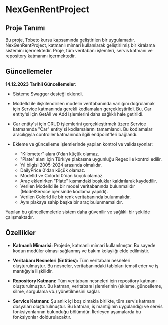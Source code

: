 # NexGenRentProject

## Proje Tanımı

Bu proje, Tobeto kursu kapsamında geliştirilen bir uygulamadır. NexGenRentProject, katmanlı mimari kullanılarak geliştirilmiş bir kiralama sistemini içermektedir. Proje, tüm veritabanı işlemleri, servis katmanı ve repository katmanını içermektedir.
## Güncellemeler

**14.12.2023 Tarihli Güncellemeler:**

- Sisteme Swagger desteği eklendi.

- ModelId ile ilişkilendirilen modelin veritabanında varlığını doğrulamak için Service katmanında gerekli kodlamaları gerçekleştirildi. Bu, Car entity'si için GetAll ve Add işlemlerini daha sağlıklı hale getirildi.

- Car entity'si için CRUD işlemlerini gerçekleştirmek üzere Service katmanında "Car" entity'si kodlamalarını tamamlandı. Bu kodlamalar aracılığıyla controller katmanında ilgili endpoint'leri bağlandı.

- Ekleme ve güncelleme işlemlerinde yapılan kontrol ve validasyonlar:
  - "Kilometer" alanı 0'dan küçük olamaz.
  - "Plate" alanı için Türkiye plakasına uygunluğu Regex ile kontrol edilir.
  - Yıl bilgisi 2005-2024 arasında olmalıdır.
  - DailyPrice 0'dan küçük olamaz.
  - ModelId ve ColorId 0'dan küçük olamaz.
  - Araç eklenirken "Plate" kısmındaki boşluklar kaldırılarak kaydedilir.
  - Verilen ModelId ile bir model veritabanında bulunmalıdır (ModelService içerisinde kodlama yapıldı).
  - Verilen ColorId ile bir renk veritabanında bulunmalıdır.
  - Aynı plakaya sahip başka bir araç bulunmamalıdır.

Yapılan bu güncellemelerle sistem daha güvenilir ve sağlıklı bir şekilde çalışmaktadır.

## Özellikler

- **Katmanlı Mimarisi:** Projede, katmanlı mimari kullanılmıştır. Bu sayede kodun modüler olması sağlanmış ve bakım kolaylığı elde edilmiştir.

- **Veritabanı Nesneleri (Entities):** Tüm veritabanı nesneleri oluşturulmuştur. Bu nesneler, veritabanındaki tabloları temsil eder ve iş mantığıyla ilişkilidir.

- **Repository Katmanı:** Tüm veritabanı nesneleri için repository katmanı oluşturulmuştur. Bu katman, veritabanı işlemlerinin (ekleme, güncelleme, silme, sorgulama vb.) yönetilmesini sağlar.

- **Service Katmanı:** Şu anlık içi boş olmakla birlikte, tüm servis katmanı dosyaları oluşturulmuştur. Bu katman, iş mantığının uygulandığı ve servis fonksiyonlarının bulunduğu bölümdür. İlerleyen aşamalarda bu fonksiyonlar doldurulacaktır.
